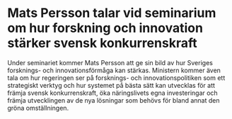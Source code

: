 # Mats Persson talar vid seminarium om hur forskning och innovation stärker svensk konkurrenskraft

Under seminariet kommer Mats Persson att ge sin bild av hur Sveriges forsknings\- och innovationsförmåga kan stärkas. Ministern kommer även tala om hur regeringen ser på forsknings\- och innovationspolitiken som ett strategiskt verktyg och hur systemet på bästa sätt kan utvecklas för att främja svensk konkurrenskraft, öka näringslivets egna investeringar och främja utvecklingen av de nya lösningar som behövs för bland annat den gröna omställningen.
